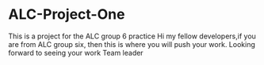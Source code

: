 # ALC-Project-One
This is a project for the ALC group 6 practice
Hi my fellow developers,if you are from ALC group six, then this is where you will push your 
work.
Looking forward to seeing your work
Team leader
